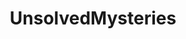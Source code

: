 ---
title: UnsolvedMysteries
crosslinks:
- UnresolvedMysteries
- youtubefactsbot
- Missing411
- autotldr
- RBI
- u_imguralbumbot
- musicals
- CaseyAnthony
- DelphiMurders
- mauramurray
- serialkillers
- youtubot
- AskReddit
- conspiracy
- TrueCrimeDiscussion
- JonBenet
- AskHistorians
- zeropointmodule
- whatisthisthing
- titlegore
---